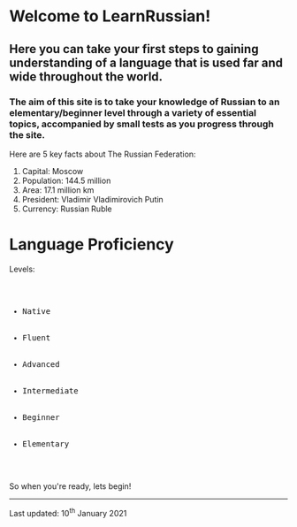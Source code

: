  <div class="container">
<h1> <b> Welcome to LearnRussian! </b> </h1>

<section>
<h2> Here you can take your first steps to gaining understanding of a language that is used far and wide throughout the world. </h2>
<section>	
	</section>
	<section>
<h3> The aim of this site is to take your knowledge of Russian to an elementary/beginner level through a variety of essential topics, accompanied by small tests as you progress through the site. </h3>
	</section>
  
  <p> Here are 5 key facts about The Russian Federation: </p>
  <ol> 
	<li> Capital: Moscow </li>
	<li> Population: 144.5 million </li>
	<li> Area: 17.1 million km </li>
	<li> President: Vladimir Vladimirovich Putin </li>
	<li> Currency: Russian Ruble </li>
  </ol>
 </section>

<div class="container">
<h1>Language Proficiency </h1>
<p>Levels:</p>
<pre>
<ul>
  <li>Native</li>
  <li>Fluent</li>
  <li>Advanced</li>
  <li>Intermediate</li>
  <li>Beginner</li>
  <li>Elementary</li>
</ul>  
</pre>
</div>

<p> So when you're ready, lets begin! </p>
	
 <hr>  
  <p> Last updated: 10<sup>th</sup> January 2021
